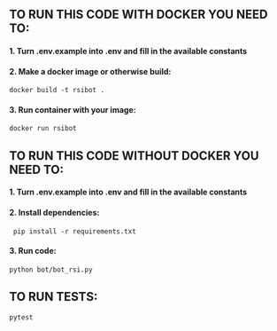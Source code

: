 ## TO RUN THIS CODE WITH DOCKER YOU NEED TO:

#### 1. Turn .env.example into .env and fill in the available constants 
#### 2. Make a docker image or otherwise build:
```
docker build -t rsibot .  
```
#### 3. Run container with your image:
```
docker run rsibot  
```

## TO RUN THIS CODE WITHOUT DOCKER YOU NEED TO:
#### 1. Turn .env.example into .env and fill in the available constants 
#### 2. Install dependencies:
```
 pip install -r requirements.txt
```
#### 3. Run code:
```
python bot/bot_rsi.py
```

## TO RUN TESTS:
```
pytest
```